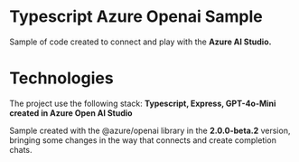 # Typescript Azure Openai Sample 
Sample of code created to connect and play with the **Azure AI Studio.**

# Technologies
The project use the following stack: **Typescript, Express, GPT-4o-Mini created in Azure Open AI Studio**

Sample created with the @azure/openai library in the **2.0.0-beta.2** version, bringing some changes in the way that connects and create completion chats. 
